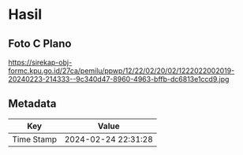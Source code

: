 # Hasil

## Foto C Plano

https://sirekap-obj-formc.kpu.go.id/27ca/pemilu/ppwp/12/22/02/20/02/1222022002019-20240223-214333--9c340d47-8960-4963-bffb-dc6813e1ccd9.jpg


## Metadata

| Key        | Value               |
| ---------- | ------------------- |
| Time Stamp | 2024-02-24 22:31:28 |




